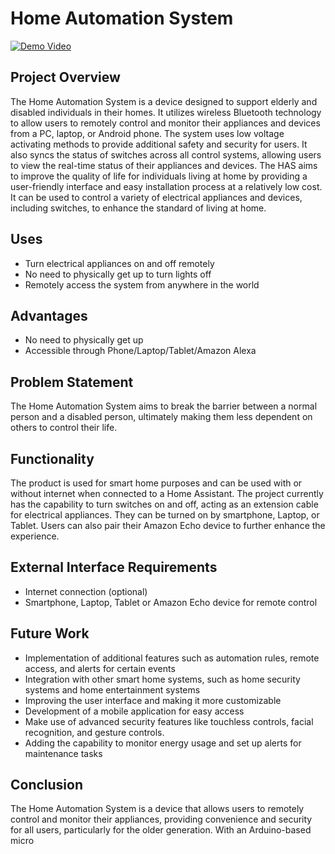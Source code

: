 # Home Automation System

[![Demo Video](https://cdn.ttgtmedia.com/rms/onlineImages/iota-smart_home_mobile.jpg)](https://www.youtube.com/watch?v=5FlS6LLHeyM)

## Project Overview

The Home Automation System is a device designed to support elderly and disabled individuals in their homes. It utilizes wireless Bluetooth technology to allow users to remotely control and monitor their appliances and devices from a PC, laptop, or Android phone. The system uses low voltage activating methods to provide additional safety and security for users. It also syncs the status of switches across all control systems, allowing users to view the real-time status of their appliances and devices. The HAS aims to improve the quality of life for individuals living at home by providing a user-friendly interface and easy installation process at a relatively low cost. It can be used to control a variety of electrical appliances and devices, including switches, to enhance the standard of living at home.

## Uses
- Turn electrical appliances on and off remotely
- No need to physically get up to turn lights off
- Remotely access the system from anywhere in the world

## Advantages
- No need to physically get up
- Accessible through Phone/Laptop/Tablet/Amazon Alexa

## Problem Statement
The Home Automation System aims to break the barrier between a normal person and a disabled person, ultimately making them less dependent on others to control their life.

## Functionality
The product is used for smart home purposes and can be used with or without internet when connected to a Home Assistant. The project currently has the capability to turn switches on and off, acting as an extension cable for electrical appliances. They can be turned on by smartphone, Laptop, or Tablet. Users can also pair their Amazon Echo device to further enhance the experience. 

## External Interface Requirements
- Internet connection (optional)
- Smartphone, Laptop, Tablet or Amazon Echo device for remote control

## Future Work
- Implementation of additional features such as automation rules, remote access, and alerts for certain events
- Integration with other smart home systems, such as home security systems and home entertainment systems
- Improving the user interface and making it more customizable
- Development of a mobile application for easy access
- Make use of advanced security features like touchless controls, facial recognition, and gesture controls.
- Adding the capability to monitor energy usage and set up alerts for maintenance tasks

## Conclusion
The Home Automation System is a device that allows users to remotely control and monitor their appliances, providing convenience and security for all users, particularly for the older generation. With an Arduino-based micro
